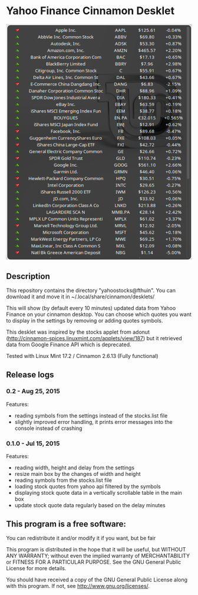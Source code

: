 # Yahoo Finance Cinnamon Desklet

![Screenshot](/capture.png)

## Description

This repository contains the directory "yahoostocks@fthuin". You can
download it and move it in ~/.local/share/cinnamon/desklets/

This will show (by default every 10 minutes) updated data from Yahoo
Finance on your cinnamon desktop. You can choose which quotes you want to display
in the settings by removing or adding quotes symbols.

This desklet was inspired by the stocks applet from adonut
(http://cinnamon-spices.linuxmint.com/applets/view/187) but it retrieved
data from Google Finance API which is deprecated.

Tested with Linux Mint 17.2 / Cinnamon 2.6.13 (Fully functional)

## Release logs

### 0.2 - Aug 25, 2015

Features:

 - reading symbols from the settings instead of the stocks.list file
 - slightly improved error handling, it prints error messages into the console instead of crashing

### 0.1.0 - Jul 15, 2015

Features:

 - reading width, height and delay from the settings
 - resize main box by the changes of width and height
 - reading symbols from the stocks.list file
 - loading stock quotes from yahoo api filtered by the symbols
 - displaying stock quote data in a vertically scrollable table in the main box
 - update stock quote data regularly based on the delay minutes


## This program is a free software:

You can redistribute it and/or modify it if you want, but be fair 

This program is distributed in the hope that it will be useful, but
WITHOUT ANY WARRANTY; without even the implied warranty of
MERCHANTABILITY or FITNESS FOR A PARTICULAR PURPOSE. See the GNU General
Public License for more details.

You should have received a copy of the GNU General Public License along
with this program. If not, see http://www.gnu.org/licenses/.

